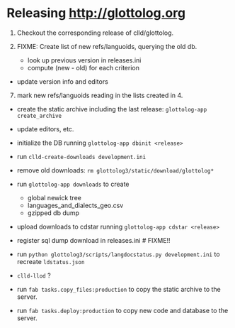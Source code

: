 
# Releasing http://glottolog.org

1. Checkout the corresponding release of clld/glottolog.


3. FIXME: Create list of new refs/languoids, querying the old db.
   - look up previous version in releases.ini
   - compute (new - old) for each criterion

- update version info and editors

7. mark new refs/languoids reading in the lists created in 4.


- create the static archive including the last release: `glottolog-app create_archive`
- update editors, etc.
- initialize the DB running `glottolog-app dbinit <release>`
- run `clld-create-downloads development.ini`
- remove old downloads: `rm glottolog3/static/download/glottolog*`
- run `glottolog-app downloads` to create
  - global newick tree
  - languages_and_dialects_geo.csv
  - gzipped db dump

- upload downloads to cdstar running `glottolog-app cdstar <release>`
- register sql dump download in releases.ini # FIXME!!
- run `python glottolog3/scripts/langdocstatus.py development.ini` to recreate `ldstatus.json`
- `clld-llod` ?

- run `fab tasks.copy_files:production` to copy the static archive to the server.
- run `fab tasks.deploy:production` to copy new code and database to the server.
